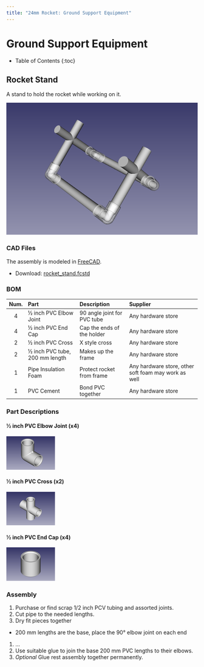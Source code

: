 ```yaml
---
title: "24mm Rocket: Ground Support Equipment"
---
```


Ground Support Equipment
========================

* Table of Contents
{:toc}



Rocket Stand
------------

A stand to hold the rocket while working on it.

![render](rocket_stand.png)


### CAD Files

The assembly is modeled in [FreeCAD][freecad].

 - Download: [rocket_stand.fcstd](https://github.com/natronics/24mm-rocket/raw/master/GSE/rocket_stand.fcstd)


### BOM

  Num. | Part                           | Description                 | Supplier
 :---: | :----------------------------- | :-------------------------- | :-----------------
   4   | ½ inch PVC Elbow Joint         | 90 angle joint for PVC tube | Any hardware store
   4   | ½ inch PVC End Cap             | Cap the ends of the holder  | Any hardware store
   2   | ½ inch PVC Cross               | X style cross               | Any hardware store
   2   | ½ inch PVC tube, 200 mm length | Makes up the frame          | Any hardware store
   1   | Pipe Insulation Foam           | Protect rocket from frame   | Any hardware store, other soft foam may work as well
   1   | PVC Cement                     | Bond PVC together           | Any hardware store


### Part Descriptions

#### ½ inch PVC Elbow Joint (x4)

![render](pvc_elbow_render.png)

#### ½ inch PVC Cross (x2)

![render](pvc_cross_render.png)

#### ½ inch PVC End Cap (x4)

![render](pvc_endcap_render.png)



### Assembly

 1. Purchase or find scrap 1/2 inch PCV tubing and assorted joints.
 1. Cut pipe to the needed lengths.
 1. Dry fit pieces together
   - 200 mm lengths are the base, place the 90&deg; elbow joint on each end
 1. ...
 1. Use suitable glue to join the base 200 mm PVC lengths to their elbows.
 1. _Optional_ Glue rest assembly together permanently.


[freecad]: http://www.freecadweb.org/
